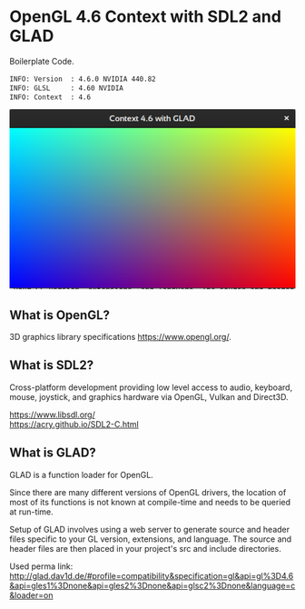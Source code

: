 # OpenGL 4.6 Context with SDL2 and GLAD

Boilerplate Code.<br>

```shell
INFO: Version  : 4.6.0 NVIDIA 440.82
INFO: GLSL     : 4.60 NVIDIA
INFO: Context  : 4.6
```

![](shot.png)

## What is OpenGL?

3D graphics library specifications <https://www.opengl.org/>.

## What is SDL2?

Cross-platform development providing low level access to audio, keyboard, mouse, joystick, and graphics hardware via OpenGL, Vulkan and Direct3D.

<https://www.libsdl.org/><br>
<https://acry.github.io/SDL2-C.html><br>

## What is GLAD?

GLAD is a function loader for OpenGL.

Since there are many different versions of OpenGL drivers, the location of most of its functions is not known at compile-time and needs to be queried at run-time.

Setup of GLAD involves using a web server to generate source and header files specific to your GL version, extensions, and language. The source and header files are then placed in your project's src and include directories.

Used perma link:<br>
http://glad.dav1d.de/#profile=compatibility&specification=gl&api=gl%3D4.6&api=gles1%3Dnone&api=gles2%3Dnone&api=glsc2%3Dnone&language=c&loader=on
